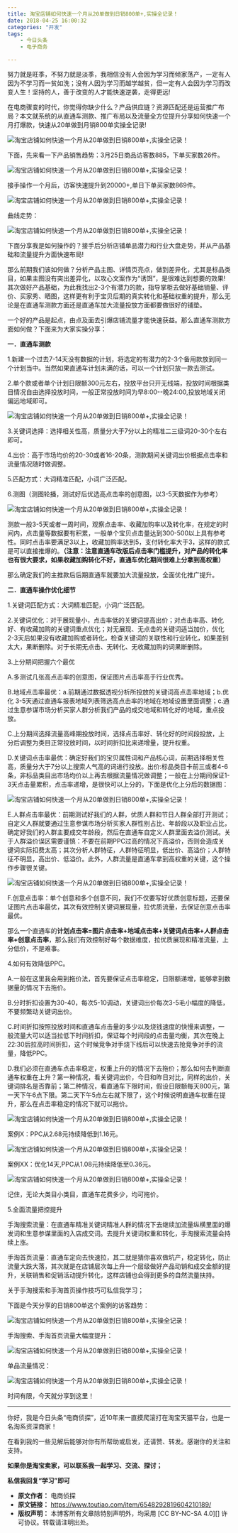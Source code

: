 ```yaml
---
title: 淘宝店铺如何快速一个月从20单做到日销800单+,实操全记录！
date: 2018-04-25 16:00:32
categories: "开发"
tags:
	- 今日头条
	- 电子商务

---
```


努力就是旺季，不努力就是淡季，我相信没有人会因为学习而倾家荡产，一定有人因为不学习而一贫如洗；没有人因为学习而越学越贫，但一定有人会因为学习而改变人生！坚持的人，善于改变的人才能快速逆袭，走得更远!

在电商骤变的时代，你觉得你缺少什么？产品供应链？资源匹配还是运营推广布局？本文就系统的从直通车测款、推广布局以及流量全方位提升分享如何快速一个月打爆款，快速从20单做到月销800单实操全记录!

![淘宝店铺如何快速一个月从20单做到日销800单+,实操全记录！][20_800]

下面，先来看一下产品销售趋势：3月25日商品访客数885，下单买家数26件。

![淘宝店铺如何快速一个月从20单做到日销800单+,实操全记录！][20_800 1]

接手操作一个月后，访客快速提升到20000+,单日下单买家数869件。

![淘宝店铺如何快速一个月从20单做到日销800单+,实操全记录！][20_800 2]

曲线走势：

![淘宝店铺如何快速一个月从20单做到日销800单+,实操全记录！][20_800 3]

下面分享我是如何操作的？接手后分析店铺单品潜力和行业大盘走势，并从产品基础和流量提升方面快速布局!

那么前期我们该如何做？分析产品主图、详情页亮点，做到差异化，尤其是标品类目，如果主图没有突出差异化，以攻心文案作为“诱饵”，是很难达到想要的效果!其次做好产品基础，为此我找出2-3个有潜力的款，指导掌柜去做好基础销量、评价、买家秀、晒图，这样更有利于宝贝后期的真实转化和基础权重的提升，那么无论是在直通车测款方面还是直通车加大流量投放方面都要做很好的铺垫。

一个好的产品是起点，由点及面去引爆店铺流量才能快速获益。那么直通车测款方面如何做？下面来为大家实操分享：

**一．直通车测款**

1.新建一个过去7-14天没有数据的计划，将选定的有潜力的2-3个备用款放到同一个计划当中。当然如果直通车计划未满的话，可以一个计划只放一款去测试。

2.单个款或者单个计划日限额300元左右，投放平台只开无线端，投放时间根据类目情况自由选择投放时间，一般正常投放时间为早8:00--晚24:00,投放地域关闭偏远地域即可。

![淘宝店铺如何快速一个月从20单做到日销800单+,实操全记录！][20_800 4]

3.关键词选择：选择相关性高，质量分大于7分以上的精准二三级词20-30个左右即可。

4.出价：高于市场均价的20-30或者16-20条，测款期间关键词出价根据点击率和流量情况随时做调整。

5.匹配方式：大词精准匹配，小词广泛匹配。

6.测图（测图轮播，测试好后优选高点击率的创意图，以3-5天数据作为参考）

![淘宝店铺如何快速一个月从20单做到日销800单+,实操全记录！][20_800 5]

测款一般3-5天或者一周时间，观察点击率、收藏加购率以及转化率，在规定的时间内，点击量等数据要有积累，一般单个宝贝点击量达到300-500以上具有参考性。同时点击率要满足3以上，收藏加购率达到5，支付转化率大于3，这样的款式是可以直接推爆的。**（注意：注意直通车改版后点击率门槛提升，对产品的转化率也有很大要求，如果收藏加购转化不好，直通车优化期间很难上分拿到高权重）**

那么确定我们的主推款后后期直通车就要加大流量投放，全面优化推广提升。

**二．直通车操作优化细节**

1.关键词匹配方式：大词精准匹配，小词广泛匹配。

2.关键词优化：对于展现量小，点击率低的关键词提高出价；对点击率高、转化好、有收藏加购的关键词重点优化；对无展现、无点击的关键词适当加价，优化2-3天后如果没有收藏加购或者转化，检查关键词的关联性和行业转化，如果差别太大，果断删除。对于长期无点击、无转化、无收藏加购的词果断删除。

3.上分期间把握六个最优

A.多测试几张高点击率的创意图，保证图片点击率高于行业优秀。

B.地域点击率最优：a.前期通过数据透视分析所投放的关键词高点击率地域；b.优化 3-5天通过直通车报表地域列表筛选高点击率的地域在地域设置里面调整；c.通过生意参谋市场分析买家人群分析我们产品的成交地域和转化好的地域，重点投放。

C.上分期间选择流量高峰期投放时间，选择点击率好、转化好的时间段投放，上分后调整为类目正常投放时间，以时间折扣比来递增量，提升权重。

D.关键词点击率最优：确定好我们的宝贝属性词和产品核心词，前期选择相关性高，质量分大于7分以上搜索人气高的词进行投放。出价:标品类目卡前三或者4-6条，非标品类目出市场均价以上再去根据流量情况做调整；一般在上分期间保证1-3天点击量累积，点击率递增，是很快可以上分的，下面是优化上分后的数据图：

![淘宝店铺如何快速一个月从20单做到日销800单+,实操全记录！][20_800 6]

E.人群点击率最优：前期测试好我们的人群，优质人群和节日人群全部打开测试；自定义人群就要通过生意参谋市场分析买家人群性别占比、年龄段以及职业占比，确定好我们的人群主要成交年龄段，然后在直通车自定义人群里面去溢价测试。关于人群溢价误区需要谨慎：不要在前期PPC过高的情况下高溢价，否则会造成关键词实际扣费太高；其次分析人群特征，人群特征明显，低出价、高溢价；人群特征不明显，高出价、低溢价。此外，人群流量是直通车拿到高权重的关键，这个操作步骤很关键。

![淘宝店铺如何快速一个月从20单做到日销800单+,实操全记录！][20_800 7]

F.创意点击率：单个创意和多个创意不同，我们不仅要写好优质创意标题，还要保证图片点击率最优，其次有效控制关键词展现量，拉优质流量，去保证创意点击率最优。

那么一个直通车的**计划点击率=图片点击率+地域点击率+关键词点击率+人群点击率+创意点击率**，那么我们有效控制好每个数据维度，拉优质展现和精准流量，上分低价，不是难事。

4.如何有效降低PPC。

A.一般在这里我会用到拖价法，首先要保证点击率稳定，日限额递增，能够拿到数据量的情况下去拖价。

B.分时折扣设置为30-40，每次5-10调动，关键词出价每次3-5毛小幅度的降低，不要频繁动关键词出价。

C.时间折扣按照投放时间和直通车点击量的多少以及烧钱速度的快慢来调整，一般流量大可以适当拉低下时间折扣，保证每个时间段的点击量均衡，其次在晚上22:30后拉高时间折扣，这个时候竞争对手烧下线后可以快速去抢竞争对手的流量，降低PPC。

D.我们必须在直通车点击率稳定，权重上升的的情况下去拖价；那么如何去判断直通车权重在上升？第一种情况，看关键词出价，今日和昨日对比，同样的出价，关键词排名是否靠前；第二种情况，看直通车下限时间，假设日限额每天800元，第一天下午6点下限。第二天下午5点左右就下限了，这个时候说明直通车权重在提升，那么在点击率稳定的情况下就可以拖价。

![淘宝店铺如何快速一个月从20单做到日销800单+,实操全记录！][20_800 8]

案例X：PPC从2.68元持续降低到1.16元。

![淘宝店铺如何快速一个月从20单做到日销800单+,实操全记录！][20_800 9]

案例XX：优化14天,PPC从1.08元持续降低至0.36元。

![淘宝店铺如何快速一个月从20单做到日销800单+,实操全记录！][20_800 10]

记住，无论大类目小类目，直通车花费多少，均可拖价。

5.全面流量把控提升

手淘搜索流量：在直通车精准关键词精准人群的情况下去继续加流量纵横里面的爆发词和生意参谋里面的入店成交词。去提升关键词权重和转化，手淘搜索流量会持续上涨。

手淘首页流量：直通车定向去快速拉，其二就是猜你喜欢做坑产，稳定转化，防止流量大跌大落，其次就是在店铺层次每上升一个层级做好产品动销和成交金额的提升，关联销售和促销活动提升转化，这样店铺也会得到更多的自然流量扶持。

关于手淘搜索和手淘首页操作技巧可私信我学习；

下面是今天分享的日销800单这个案例的访客趋势：

![淘宝店铺如何快速一个月从20单做到日销800单+,实操全记录！][20_800 11]

手淘搜索、手淘首页流量大幅度提升：

![淘宝店铺如何快速一个月从20单做到日销800单+,实操全记录！][20_800 12]

单品流量情况：

![淘宝店铺如何快速一个月从20单做到日销800单+,实操全记录！][20_800 13]

时间有限，今天就分享到这里！

--------------------

你好，我是今日头条“电商侦探”，近10年来一直摸爬滚打在淘宝天猫平台，也是一名淘系资深商家！

在看到我的一些见解后能够对你有所帮助或启发，还请赞、转发。感谢你的关注和支持。

**如果你是淘宝卖家，可以联系我一起学习、交流、探讨；**

**私信我回复“学习”即可**


[20_800]: static/resources/crawler/6RM6-7JMJ-UE3U.jpg
[20_800 1]: static/resources/crawler/7NEV-MRJF-NI3Y.jpg
[20_800 2]: http://p1.pstatp.com/large/pgc-image/1524643107457ab6af26cdf
[20_800 3]: http://p3.pstatp.com/large/pgc-image/15246431203721e0154a8c6
[20_800 4]: http://p1.pstatp.com/large/pgc-image/1524643131000a7530bc423
[20_800 5]: http://p3.pstatp.com/large/pgc-image/152464314206362cea720c2
[20_800 6]: http://p1.pstatp.com/large/pgc-image/1524643152441615389a2dc
[20_800 7]: http://p3.pstatp.com/large/pgc-image/15246431612697f0f3aff8f
[20_800 8]: http://p1.pstatp.com/large/pgc-image/152464318852095f6f88e47
[20_800 9]: http://p3.pstatp.com/large/pgc-image/15246431966692f85d8c2e5
[20_800 10]: http://p1.pstatp.com/large/pgc-image/1524643204120686b6a06b5
[20_800 11]: http://p1.pstatp.com/large/pgc-image/152464321292219d1a3d93b
[20_800 12]: http://p1.pstatp.com/large/pgc-image/1524643220173b8dc9e0ac3
[20_800 13]: http://p3.pstatp.com/large/pgc-image/15246432281921f68ef128f
 *  **原文作者：** 电商侦探
 *  **原文链接：** https://www.toutiao.com/item/6548292819604210189/
 *  **版权声明：** 本博客所有文章除特别声明外，均采用 [CC BY-NC-SA 4.0][] 许可协议。转载请注明出处。
